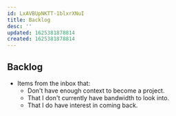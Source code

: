 ```yaml
---
id: LxAVBUpNKTT-1blxrXNuI
title: Backlog
desc: ''
updated: 1625381878814
created: 1625381878814
---
```


## Backlog
- Items from the inbox that:
  - Don't have enough context to become a project.
  - That I don't currently have bandwidth to look into.
  - That I do have interest in coming back.
